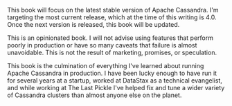 This book will focus on the latest stable version of Apache Cassandra.  I'm targeting the most current release, which at the time of this writing is 4.0.  Once the next version is released, this book will be updated.

This is an opinionated book.  I will not advise using features that perform poorly in production or have so many caveats that failure is almost unavoidable.  This is not the result of marketing, promises, or speculation.

This book is the culmination of everything I've learned about running Apache Cassandra in production.  I have been lucky enough to have run it for several years at a startup, worked at DataStax as a technical evangelist, and while working at The Last Pickle I've helped fix and tune a wider variety of Cassandra clusters than almost anyone else on the planet.  


